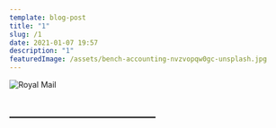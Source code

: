 ```yaml
---
template: blog-post
title: "1"
slug: /1
date: 2021-01-07 19:57
description: "1"
featuredImage: /assets/bench-accounting-nvzvopqw0gc-unsplash.jpg
---
```



![Royal Mail](/assets/royal-mail-unsplash.jpg "Royal Mail from Unsplash")

## \_\_\_\_\_\_\_\_\_\_\_\_\_\_\_\_\_\_\_\_\_\_\_\_\_\_

![]()
